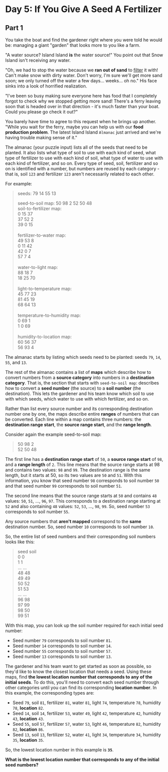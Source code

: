 # Day 5: If You Give A Seed A Fertilizer 

## Part 1

You take the boat and find the gardener right where you were told he would be: managing a giant "garden" that looks more to you like a farm.

"A water source? Island Island **is** the water source!" You point out that Snow Island isn't receiving any water.

"Oh, we had to stop the water because we **ran out of sand** to [filter](https://en.wikipedia.org/wiki/Sand_filter) it with! Can't make snow with dirty water. Don't worry, I'm sure we'll get more sand soon; we only turned off the water a few days... weeks... oh no." His face sinks into a look of horrified realization.

"I've been so busy making sure everyone here has food that I completely forgot to check why we stopped getting more sand! There's a ferry leaving soon that is headed over in that direction - it's much faster than your boat. Could you please go check it out?"

You barely have time to agree to this request when he brings up another. "While you wait for the ferry, maybe you can help us with our **food production problem**. The latest Island Island `Almanac` just arrived and we're having trouble making sense of it."

The almanac (your puzzle input) lists all of the seeds that need to be planted. It also lists what type of soil to use with each kind of seed, what type of fertilizer to use with each kind of soil, what type of water to use with each kind of fertilizer, and so on. Every type of seed, soil, fertilizer and so on is identified with a number, but numbers are reused by each category - that is, soil `123` and fertilizer `123` aren't necessarily related to each other.

For example:

> seeds: 79 14 55 13
>
> seed-to-soil map:
> 50 98 2
> 52 50 48
>  <br>
> soil-to-fertilizer map: <br>
> 0 15 37 <br>
> 37 52 2 <br>
> 39 0 15 <br>
>  <br>
> fertilizer-to-water map: <br>
> 49 53 8 <br>
> 0 11 42 <br>
> 42 0 7 <br>
> 57 7 4 <br>
>  <br>
> water-to-light map: <br>
> 88 18 7 <br>
> 18 25 70 <br>
>  <br>
> light-to-temperature map: <br>
> 45 77 23 <br>
> 81 45 19 <br>
> 68 64 13 <br>
>  <br>
> temperature-to-humidity map: <br>
> 0 69 1 <br>
> 1 0 69 <br>
>  <br>
> humidity-to-location map: <br>
> 60 56 37 <br>
> 56 93 4 <br>

The almanac starts by listing which seeds need to be planted: seeds `79`, `14`, `55`, and `13`.

The rest of the almanac contains a list of **maps** which describe how to convert numbers from a **source category** into numbers in a **destination category**. That is, the section that starts with `seed-to-soil map`: describes how to convert a **seed number** (the source) to a **soil number** (the destination). This lets the gardener and his team know which soil to use with which seeds, which water to use with which fertilizer, and so on.

Rather than list every source number and its corresponding destination number one by one, the maps describe entire **ranges** of numbers that can be converted. Each line within a map contains three numbers: the **destination range start**, the **source range start**, and the **range length**.

Consider again the example seed-to-soil map:

> 50 98 2 <br>
> 52 50 48 <br>

The first line has a **destination range start** of `50`, a **source range start** of `98`, and a **range length** of `2`. This line means that the source range starts at 98 and contains two values: `98` and `99`. The destination range is the same length, but it starts at 50, so its two values are `50` and `51`. With this information, you know that seed number `98` corresponds to soil number `50` and that seed number `99` corresponds to soil number `51`.

The second line means that the source range starts at `50` and contains `48` values: `50`, `51`, ..., `96`, `97`. This corresponds to a destination range starting at `52` and also containing `48` values: `52`, `53`, ..., `98`, `99`. So, seed number `53` corresponds to soil number `55`.

Any source numbers that **aren't mapped** correspond to the **same** destination number. So, seed number `10` corresponds to soil number `10`.

So, the entire list of seed numbers and their corresponding soil numbers looks like this:

> seed  soil <br>
> 0     0 <br>
> 1     1 <br>
> ...   ... <br>
> 48    48 <br>
> 49    49 <br>
> 50    52 <br>
> 51    53 <br>
> ...   ... <br>
> 96    98 <br>
> 97    99 <br>
> 98    50 <br>
> 99    51 <br>

With this map, you can look up the soil number required for each initial seed number:

- Seed number `79` corresponds to soil number `81`.
- Seed number `14` corresponds to soil number `14`.
- Seed number `55` corresponds to soil number `57`.
- Seed number `13` corresponds to soil number `13`.

The gardener and his team want to get started as soon as possible, so they'd like to know the closest location that needs a seed. Using these maps, find **the lowest location number that corresponds to any of the initial seeds**. To do this, you'll need to convert each seed number through other categories until you can find its corresponding **location number**. In this example, the corresponding types are:

- Seed `79`, soil `81`, fertilizer `81`, water `81`, light `74`, temperature `78`, humidity `78`, **location** `82`.
- Seed `14`, soil `14`, fertilizer `53`, water `49`, light `42`, temperature `42`, humidity `43`, **location** `43`.
- Seed `55`, soil `57`, fertilizer `57`, water `53`, light `46`, temperature `82`, humidity `82`, **location** `86`.
- Seed `13`, soil `13`, fertilizer `52`, water `41`, light `34`, temperature `34`, humidity `35`, **location** `35`.

So, the lowest location number in this example is **`35`**.

**What is the lowest location number that corresponds to any of the initial seed numbers?**